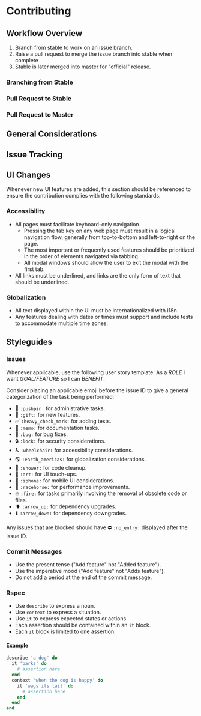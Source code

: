 
# Contributing

## Workflow Overview
1. Branch from stable to work on an issue branch.
2. Raise a pull request to merge the issue branch into stable when complete
3. Stable is later merged into master for "official" release.

### Branching from Stable

### Pull Request to Stable

### Pull Request to Master

## General Considerations

## Issue Tracking

## UI Changes
Whenever new UI features are added, this section should be referenced to ensure the contribution complies with the following standards.

### Accessibility
- All pages must facilitate keyboard-only navigation.
	- Pressing the tab key on any web page must result in a logical navigation flow, generally from top-to-bottom and left-to-right on the page.
	- The most important or frequently used features should be prioritized in the order of elements navigated via tabbing.
	- All modal windows should allow the user to exit the modal with the first tab.
- All links must be underlined, and links are the only form of text that should be underlined.

### Globalization
- All text displayed within the UI must be internationalized with i18n.
- Any features dealing with dates or times must support and include tests to accommodate multiple time zones.

## Styleguides

### Issues
Whenever applicable, use the following user story template:
As a *ROLE* I want *GOAL/FEATURE* so I can *BENEFIT*.

Consider placing an applicable emoji before the issue ID to give a general categorization of the task being performed:
* :pushpin: `:pushpin:` for administrative tasks.
* :gift: `:gift:` for new features.
* :white_check_mark: `:heavy_check_mark:` for adding tests.
* :memo: `:memo:` for documentation tasks.
* :bug: `:bug:` for bug fixes.
* :lock: `:lock:` for security considerations.
* :wheelchair: `:wheelchair:` for accessibility considerations.
* :earth_americas: `:earth_americas:` for globalization considerations.
* :shower: `:shower:` for code cleanup.
* :art: `:art:` for UI touch-ups.
* :iphone: `:iphone:` for mobile UI considerations.
* :racehorse: `:racehorse:` for performance improvements.
* :fire: `:fire:` for tasks primarily involving the removal of obsolete code or files.
* :arrow_up: `:arrow_up:` for dependency upgrades.
* :arrow_down: `:arrow_down:` for dependency downgrades.

Any issues that are blocked should have :no_entry: `:no_entry:` displayed after the issue ID.

### Commit Messages
* Use the present tense ("Add feature" not "Added feature").
* Use the imperative mood ("Add feature" not "Adds feature").
* Do not add a period at the end of the commit message.

### Rspec
- Use `describe` to express a noun.
- Use `context` to express a situation.
- Use `it` to express expected states or actions.
- Each assertion should be contained within an `it` block.
- Each `it` block is limited to one assertion.

#### Example
```ruby
describe 'a dog' do
  it 'barks' do
    # assertion here
  end
  context 'when the dog is happy' do
    it 'wags its tail' do
      # assertion here
    end
  end
end
```
